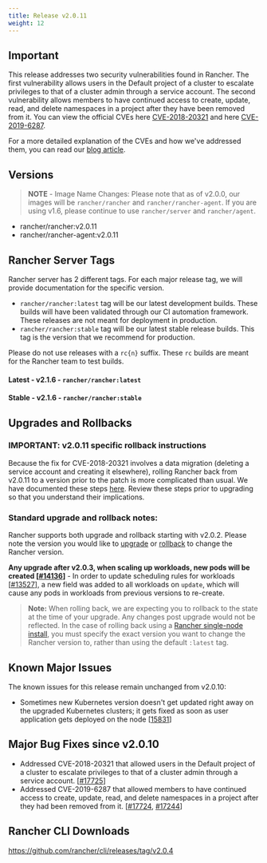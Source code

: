 ```yaml
---
title: Release v2.0.11
weight: 12
---
```


## Important
This release addresses two security vulnerabilities found in Rancher. The first vulnerability allows users in the Default project of a cluster to escalate privileges to that of a cluster admin through a service account. The second vulnerability allows members to have continued access to create, update, read, and delete namespaces in a project after they have been removed from it. You can view the official CVEs here [CVE-2018-20321](https://cve.mitre.org/cgi-bin/cvename.cgi?name=CVE-2018-20321) and here [CVE-2019-6287](https://cve.mitre.org/cgi-bin/cvename.cgi?name=CVE-2019-6287).

For a more detailed explanation of the CVEs and how we've addressed them, you can read our [blog article](https://rancher.com/blog/2019/2019-01-29-explaining-security-vulnerabilities-addressed-in-rancher-v2-1-6-and-v2-0-11/).

## Versions

> **NOTE** - Image Name Changes: Please note that as of v2.0.0, our images will be `rancher/rancher` and `rancher/rancher-agent`. If you are using v1.6, please continue to use `rancher/server` and `rancher/agent`. 

- rancher/rancher:v2.0.11
- rancher/rancher-agent:v2.0.11

## Rancher Server Tags

Rancher server has 2 different tags. For each major release tag, we will provide documentation for the specific version.
- `rancher/rancher:latest` tag will be our latest development builds. These builds will have been validated through our CI automation framework. These releases are not meant for deployment in production.
- `rancher/rancher:stable` tag will be our latest stable release builds. This tag is the version that we recommend for production.  

Please do not use releases with a `rc{n}` suffix. These `rc` builds are meant for the Rancher team to test builds.

#### Latest - v2.1.6 - `rancher/rancher:latest`
#### Stable - v2.1.6 - `rancher/rancher:stable`

## Upgrades and Rollbacks

### IMPORTANT: v2.0.11 specific rollback instructions
Because the fix for CVE-2018-20321 involves a data migration (deleting a service account and creating it elsewhere), rolling Rancher back from v2.0.11 to a version prior to the patch is more complicated than usual. We have documented these steps [here](http://rancher.com/docs/rancher/v2.x/en/upgrades/rollbacks/). Review these steps prior to upgrading so that you understand their implications.

### Standard upgrade and rollback notes:
Rancher supports both upgrade and rollback starting with v2.0.2.  Please note the version you would like to [upgrade](https://rancher.com/docs/rancher/v2.x/en/upgrades/) or [rollback](https://rancher.com/docs/rancher/v2.x/en/backups/rollbacks/) to change the Rancher version.

**Any upgrade after v2.0.3, when scaling up workloads, new pods will be created [[#14136](https://github.com/rancher/rancher/issues/14136)]** - In order to update scheduling rules for workloads [[#13527](https://github.com/rancher/rancher/issues/13527)], a new field was added to all workloads on `update`, which will cause any pods in workloads from previous versions to re-create. 

> **Note:** When rolling back, we are expecting you to rollback to the state at the time of your upgrade. Any changes post upgrade would not be reflected. In the case of rolling back using a [Rancher single-node install](https://rancher.com/docs/rancher/v2.x/en/installation/single-node-install/), you must specify the exact version you want to change the Rancher version to, rather than using the default `:latest` tag.

## Known Major Issues
The known issues for this release remain unchanged from v2.0.10:
* Sometimes new Kubernetes version doesn't get updated right away on the upgraded Kubernetes clusters; it gets fixed as soon as user application gets deployed on the node [[15831](https://github.com/rancher/rancher/issues/15831)]

## Major Bug Fixes since v2.0.10
*  Addressed CVE-2018-20321 that allowed users in the Default project of a cluster to escalate privileges to that of a cluster admin through a service account. [[#17725](https://github.com/rancher/rancher/issues/17725)]
*  Addressed CVE-2019-6287 that allowed members to have continued access to create, update, read, and delete namespaces in a project after they had been removed from it.  [[#17724](https://github.com/rancher/rancher/issues/17724), [#17244](https://github.com/rancher/rancher/issues/17244)]

## Rancher CLI Downloads

https://github.com/rancher/cli/releases/tag/v2.0.4